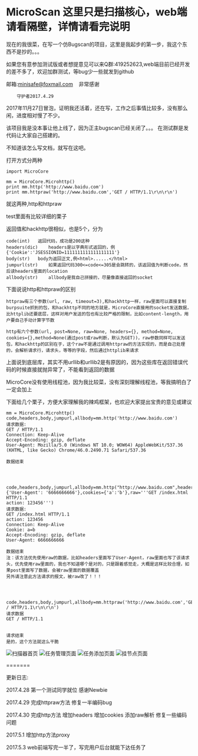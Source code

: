 # MicroScan 这里只是扫描核心，web端请看隔壁，详情请看完说明

现在的我很菜，在写一个仿Bugscan的项目，这里是我起步的第一步，我这个东西不是抄的。。。

如果您有意参加测试版或者想提意见可以来Q群:419252623,web端目前已经开发的差不多了，欢迎加群测试，等bug少一些就发到github

邮箱:minisafe@foxmail.com	    非常感谢

		守护者2017.4.29

2017年11月27日冒泡，证明我还活着，还在写，工作之后事情比较多，没有那么闲，进度相对慢了不少。


该项目我是没本事让他上线了，因为正主bugscan已经关闭了。。。 在测试群是发代码让大家自己搭建的。



不知道该怎么写文档，就写在这吧。

打开方式分两种

	import MicroCore
	
	mm = MicroCore.Microhttp()
	print mm.http('http://www.baidu.com')
	print mm.httpraw('http://www.baidu.com','GET / HTTP/1.1\r\n\r\n')

就这两种,http和httpraw

test里面有比较详细的栗子

返回值和hackhttp很相似，也是5个，分为
	
	code(int)	返回代码，成功是200这种
	headers(dic)	headers是以字典形式返回的，例{'Cookie':'JSESSIONID=1111111111111111111'}
	body(str)	body为返回正文,例<html>......</html>
	jumpurl(str)	如果返回代码300<=code<=305是会跳转的，该返回值为判断code，然后读headers里面的location
	allbody(str)	allbody是我自己拼接的，尽量像直接返回的socket




下面说说http和httpraw的区别

	httpraw有三个参数(url, raw, timeout=3),和hackhttp一样，raw里面可以直接复制burpsuite抓到的包，和hackhttp不同的地方就是，MicroCore直接用的socket发送数据，比httplib还要底层，这样对用户发送的包也有比较严格的限制，比如content-length，用户要自己手动计算字节数

	http有六个参数(url, post=None, raw=None, headers={}, method=None, cookies={},method=None(通过post或raw判断，默认为GET))，raw参数同样可以发送包，和hackhttp的区别在于，这个raw不是通过调用httpraw的方法实现的，而是自己处理的，会解析请求行，请求头，等等的字段，然后通过httplib来请求





上面说到底层库，其实不用urllib和urllib2是有原因的，因为这些库在返回错误代码的时候直接就抛异常了，不能看到返回的数据

MicroCore没有使用线程池，因为我比较菜，没有深刻理解线程池，等我搞明白了一定会加上





下面给几个栗子，方便大家理解我的辣鸡框架，也欢迎大家提出宝贵的意见或建议


	mm = MicroCore.Microhttp()
	code,headers,body,jumpurl,allbody=mm.http('http://www.baidu.com')
	请求数据:
	GET / HTTP/1.1
	Connection: Keep-Alive
	Accept-Encoding: gzip, deflate
	User-Agent: Mozilla/5.0 (Windows NT 10.0; WOW64) AppleWebKit/537.36 (KHTML, like Gecko) Chrome/46.0.2490.71 Safari/537.36
	
	数据结束




	code,headers,body,jumpurl,allbody=mm.http("http://www.baidu.com",headers={'User-Agent': '6666666666'},cookies={'a':'b'},raw='''GET /index.html HTTP/1.1
	action: 123456''')
	请求数据:
	GET /index.html HTTP/1.1
	action: 123456
	Connection: Keep-Alive
	Cookie: a=b
	Accept-Encoding: gzip, deflate
	User-Agent: 6666666666
	
	数据结束
	注：该方法优先使用raw的数据，比如headers里面写了User-Agent，raw里面也写了该请求头，优先使用raw里面的，我也不知道哪个是对的，只是跟着感觉走，大概是这样比较合理，如果post里面写了数据，会被raw里面的数据覆盖
	另外请注意此方法请求的报文，被raw改了！！！




	code,headers,body,jumpurl,allbody=mm.httpraw('http://www.baidu.com','GET / HTTP/1.1\r\n\r\n')
	请求数据
	GET / HTTP/1.1
	
	
	请求结束
	是的，这个方法就这么干脆


![扫描器首页](https://raw.githubusercontent.com/MiniSafe/microscan/master/pic/index.png)
![任务管理页面](https://raw.githubusercontent.com/MiniSafe/microscan/master/pic/scan.png)
![任务添加页面](https://raw.githubusercontent.com/MiniSafe/microscan/master/pic/Tasks.png)
![挂节点页面](https://raw.githubusercontent.com/MiniSafe/microscan/master/pic/command.png)

=======

更新日志:

2017.4.28 第一个测试同学就位 感谢Newbie


2017.4.29 完成httpraw方法
修复一半编码bug


2017.4.30 完成http方法
增加headers
增加cookies
添加raw解析
修复一些编码问题


2017.5.1 增加http方法proxy


2017.5.3 web前端写完一半了，写完用户后台就能下达任务了
